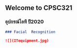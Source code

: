 ## Welcome to CPSC321

### อุปกรณ์ไอที ปี2020


```markdown
### Facial  Recognition

![](ITequipment.jpg)
```
